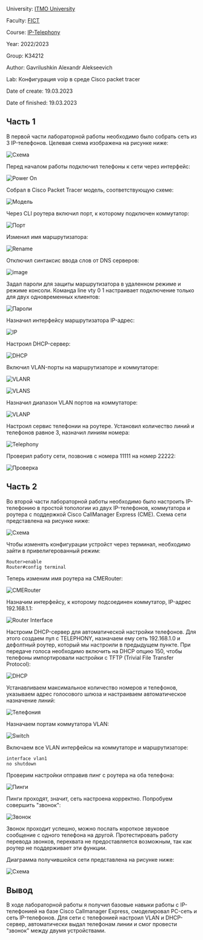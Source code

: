 University: [ITMO University](https://itmo.ru/ru/)

Faculty: [FICT](https://fict.itmo.ru)

Course: [IP-Telephony](https://itmo-ict-faculty.github.io/ip-telephony)

Year: 2022/2023

Group: K34212

Author: Gavrilushkin Alexandr Alekseevich

Lab: Конфигурация voip в среде Сisco packet tracer

Date of create: 19.03.2023

Date of finished: 19.03.2023

## Часть 1

В первой части лабораторной работы необходимо было собрать сеть из 3 IP-телефонов. Целевая схема изображена на рисунке ниже:

![Схема](https://user-images.githubusercontent.com/52206303/226268848-80e03738-84c9-4c5f-a60f-0c3f2d5fe3fd.png)

Перед началом работы подключил телефоны к сети через интерфейс:

![Power On](https://user-images.githubusercontent.com/52206303/226189344-710dbd3f-c989-46e0-a6fa-db447f0237a8.png)

Собрал в Cisco Packet Tracer модель, соответствующую схеме:

![Модель](https://user-images.githubusercontent.com/52206303/226270121-f0ade174-c518-4d43-802d-11b5a81a4f39.png)

Через CLI роутера включил порт, к которому подключен коммутатор:

![Порт](https://user-images.githubusercontent.com/52206303/226270590-617f21a3-7c88-4e9e-b3ed-9ec840f6153d.png)

Изменил имя маршрутизатора:

![Rename](https://user-images.githubusercontent.com/52206303/226270785-0dce7bdf-9f82-4633-81ef-a35d60a7819f.png)

Отключил синтаксис ввода слов от DNS серверов:

![image](https://user-images.githubusercontent.com/52206303/226270943-12e35d3d-8993-4d5f-8851-d363a548db02.png)

Задал пароли для защиты маршрутизатора в удаленном режиме и режиме консоли. Команда line vty 0 1 настраивает подключение только для двух одновременных клиентов:

![Пароли](https://user-images.githubusercontent.com/52206303/226271774-5e0d2ca7-2940-4047-81c5-f5327f2916f5.png)

Назначил интерфейсу маршрутизатора IP-адрес:

![IP](https://user-images.githubusercontent.com/52206303/226272382-895d66ab-9f81-42da-a060-7f7512b72383.png)

Настроил DHCP-сервер:

![DHCP](https://user-images.githubusercontent.com/52206303/226273433-347cc1a9-f31d-4947-8cb2-2308d5d45ebb.png)

Включил VLAN-порты на маршрутизаторе и коммутаторе:

![VLANR](https://user-images.githubusercontent.com/52206303/226274338-b526496c-fb3c-4c86-bfdf-05150012d04e.png)

![VLANS](https://user-images.githubusercontent.com/52206303/226274530-aa414c09-3428-4d18-9e0b-f16de5f7d8ed.png)

Назначил диапазон VLAN портов на коммутаторе:

![VLANP](https://user-images.githubusercontent.com/52206303/226274944-6c1c489a-83be-4835-b566-f84eff11b9c7.png)

Настроил сервис телефонии на роутере. Установил количество линий и телефонов равное 3, назначил линиям номера:

![Telephony](https://user-images.githubusercontent.com/52206303/226275982-c6aea148-b6f3-4936-8e30-c0aa975f33b3.png)

Проверил работу сети, позвонив с номера 11111 на номер 22222:

![Проверка](https://user-images.githubusercontent.com/52206303/226277264-af2c463f-8a89-4271-b470-3d04d565dfab.png)

## Часть 2

Во второй части лабораторной работы необходимо было настроить IP-телефонию в простой топологии из двух IP-телефонов, коммутатора и роутера с поддержкой Cisco CallManager Express (CME). Схема сети представлена на рисунке ниже:

![Схема](https://user-images.githubusercontent.com/52206303/226194801-8d2429a6-d1fd-43f1-b1ec-6a96496e630d.png)

Чтобы изменять конфигурации устройст через терминал, необходимо зайти в привелигерованный режим:
```
Router>enable
Router#config terminal
```

Теперь изменим имя роутера на CMERouter:

![CMERouter](https://user-images.githubusercontent.com/52206303/226183042-9f66b321-4995-436f-b3c2-94df677862f4.png)

Назначим интерфейсу, к которому подсоединен коммутатор, IP-адрес 192.168.1.1:

![Router Interface](https://user-images.githubusercontent.com/52206303/226183269-757ffa99-2dc7-4215-ba6c-3322ef237172.png)

Настроим DHCP-сервер для автоматической настройки телефонов. Для этого создаем пул с TELEPHONY, назначаем ему сеть 192.168.1.0 и дефолтный роутер, который мы настроили в предыдущем пункте. При передаче голоса необходимо включить на DHCP опцию 150, чтобы телефоны импортировали настройки с TFTP (Trivial File Transfer Protocol):

![DHCP](https://user-images.githubusercontent.com/52206303/226183436-1080cb51-1ad9-4811-84f2-fa271bbf4971.png)

Устанавливаем максимальное количество номеров и телефонов, указываем адрес голосового шлюза и настраиваем автоматическое назначение линий:

![Телефония](https://user-images.githubusercontent.com/52206303/226198806-a169e4b1-e586-4f1c-9927-306c83428f7d.png)

Назначаем портам коммутатора VLAN:

![Switch](https://user-images.githubusercontent.com/52206303/226185431-3541ee4d-1883-4630-92a4-bf14fc533823.png)

Включаем все VLAN интерфейсы на коммутаторе и маршрутизаторе:
```
interface vlan1
no shutdown
```
Проверим настройки отправив пинг с роутера на оба телефона:

![Пинги](https://user-images.githubusercontent.com/52206303/226195067-9ffca045-838e-4703-a32d-77095acf734a.png)

Пинги проходят, значит, сеть настроена корректно. Попробуем совершить "звонок":

![Звонок](https://user-images.githubusercontent.com/52206303/226193811-9bbc4584-ccd8-4b84-b078-04332e41abcf.png)

Звонок проходит успешно, можно послать короткое звуковое сообщение с одного телефона на другой. Протестировать работу перевода звонков, перехвата не предоставляется возможным, так как роутер не поддерживает эти функции.

Диаграмма получившейся сети представлена на рисунке ниже:

![Схема](https://user-images.githubusercontent.com/52206303/226196498-5caac890-59af-4a45-9cab-c994e4a3afd0.png)

## Вывод
В ходе лабораторной работы я получил базовые навыки работы с IP-телефонией на базе Cisco Callmanager Express, смоделировал PC-сеть и сеть IP-телефонов. Для сети c телефонией настроил VLAN и DHCP-сервер, автоматически выдал телефонам линии и смог провести "звонок" между двумя устройствами.
